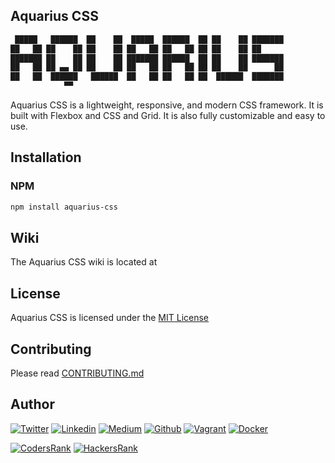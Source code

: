 ## Aquarius CSS

```bash
 █████   ██████  ██    ██  █████  ██████  ██ ██    ██ ███████ 
██   ██ ██    ██ ██    ██ ██   ██ ██   ██ ██ ██    ██ ██      
███████ ██    ██ ██    ██ ███████ ██████  ██ ██    ██ ███████ 
██   ██ ██ ▄▄ ██ ██    ██ ██   ██ ██   ██ ██ ██    ██      ██ 
██   ██  ██████   ██████  ██   ██ ██   ██ ██  ██████  ███████ 
            ▀▀                                                
```

Aquarius CSS is a lightweight, responsive, and modern CSS framework. It is built with Flexbox and CSS and Grid. It is also fully customizable and easy to use.

## Installation

### NPM

```bash
npm install aquarius-css
```

## Wiki

The Aquarius CSS wiki is located at <!-- [aquariuscss.com](https://aquariuscss.com/).
 -->
## License

Aquarius CSS is licensed under the [MIT License]()

## Contributing

Please read [CONTRIBUTING.md]()

## Author

[![Twitter](https://img.shields.io/twitter/follow/ralex_uy?style=social)](https://twitter.com/ralex_uy) <!-- twitter -->
[![Linkedin](https://img.shields.io/badge/LinkedIn-+29K-blue?style=social&logo=linkedin)](https://www.linkedin.com/in/ronald-rivero/) <!-- linkedin -->
[![Medium](https://img.shields.io/static/v1?label=&message=Medium&color=000000&logo=Medium&logoColor=000000&labelColor=888888)](https://medium.com/@ralexrivero)<!-- medium -->
[![Github](https://img.shields.io/github/followers/ralexrivero?style=social)](https://github.com/ralexrivero/) <!-- github -->
[![Vagrant](https://img.shields.io/static/v1?label=&message=Vagrant%20Profile&color=1868F2&logo=vagrant&labelColor=2F333A)](https://app.vagrantup.com/ralexrivero) <!-- vagrant -->
[![Docker](https://img.shields.io/static/v1?label=&message=Docker%20Profile&color=2496ED&logo=Docker&labelColor=2F333A)](https://hub.docker.com/u/ralexrivero) <!-- docker -->

[![CodersRank](https://img.shields.io/static/v1?label=&message=Coders%20Rank&color=67A4AC&logo=CodersRank&logoColor=67A4AC&labelColor=2F333A)](https://profile.codersrank.io/user/ralexrivero) <!-- codersrank -->
[![HackersRank](https://img.shields.io/static/v1?label=&message=Hacker%20Rank&color=00EA64&logo=HackerRank&logoColor=00EA64&labelColor=2F333A)](https://www.hackerrank.com/ralexrivero) <!-- hackerrank -->
<!-- Behance -->
<!-- website -->